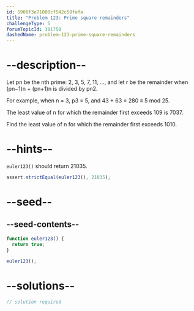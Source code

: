 ```yaml
---
id: 5900f3e71000cf542c50fefa
title: "Problem 123: Prime square remainders"
challengeType: 5
forumTopicId: 301750
dashedName: problem-123-prime-square-remainders
---
```


# --description--

Let pn be the nth prime: 2, 3, 5, 7, 11, ..., and let r be the remainder when (pn−1)n + (pn+1)n is divided by pn2.

For example, when n = 3, p3 = 5, and 43 + 63 = 280 ≡ 5 mod 25.

The least value of n for which the remainder first exceeds 109 is 7037.

Find the least value of n for which the remainder first exceeds 1010.

# --hints--

`euler123()` should return 21035.

```js
assert.strictEqual(euler123(), 21035);
```

# --seed--

## --seed-contents--

```js
function euler123() {
  return true;
}

euler123();
```

# --solutions--

```js
// solution required
```

